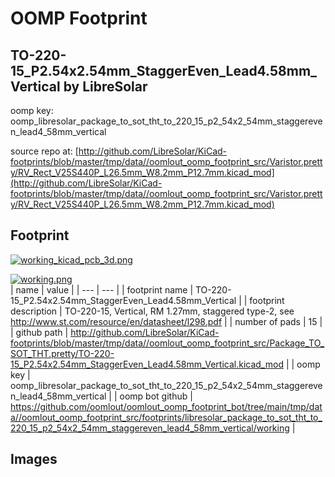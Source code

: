 # OOMP Footprint  
## TO-220-15_P2.54x2.54mm_StaggerEven_Lead4.58mm_Vertical  by LibreSolar  
  
oomp key: oomp_libresolar_package_to_sot_tht_to_220_15_p2_54x2_54mm_staggereven_lead4_58mm_vertical  
  
source repo at: [http://github.com/LibreSolar/KiCad-footprints/blob/master/tmp/data//oomlout_oomp_footprint_src/Varistor.pretty/RV_Rect_V25S440P_L26.5mm_W8.2mm_P12.7mm.kicad_mod](http://github.com/LibreSolar/KiCad-footprints/blob/master/tmp/data//oomlout_oomp_footprint_src/Varistor.pretty/RV_Rect_V25S440P_L26.5mm_W8.2mm_P12.7mm.kicad_mod)  
## Footprint  
  
[![working_kicad_pcb_3d.png](working_kicad_pcb_3d_600.png)](working_kicad_pcb_3d.png)  
  
[![working.png](working_600.png)](working.png)  
| name | value | 
| --- | --- | 
| footprint name | TO-220-15_P2.54x2.54mm_StaggerEven_Lead4.58mm_Vertical | 
| footprint description | TO-220-15, Vertical, RM 1.27mm, staggered type-2, see http://www.st.com/resource/en/datasheet/l298.pdf | 
| number of pads | 15 | 
| github path | http://github.com/LibreSolar/KiCad-footprints/blob/master/tmp/data//oomlout_oomp_footprint_src/Package_TO_SOT_THT.pretty/TO-220-15_P2.54x2.54mm_StaggerEven_Lead4.58mm_Vertical.kicad_mod | 
| oomp key | oomp_libresolar_package_to_sot_tht_to_220_15_p2_54x2_54mm_staggereven_lead4_58mm_vertical | 
| oomp bot github | https://github.com/oomlout/oomlout_oomp_footprint_bot/tree/main/tmp/data//oomlout_oomp_footprint_src/footprints/libresolar_package_to_sot_tht_to_220_15_p2_54x2_54mm_staggereven_lead4_58mm_vertical/working | 
## Images  
